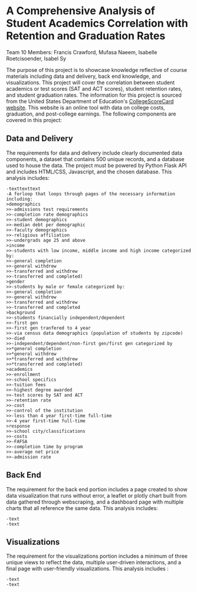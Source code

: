 # A Comprehensive Analysis of Student Academics Correlation with Retention and Graduation Rates
Team 10 Members: Francis Crawford, Mufasa Naeem, Isabelle Roetcisoender, Isabel Sy

The purpose of this project is to showcase knowledge reflective of course materials including data and delivery, back end knowledge, and visualizations. This project will cover the correlation between student academics or test scores (SAT and ACT scores), student retention rates, and student graduation rates. The information for this project is sourced from the United States Department of Education's [CollegeScoreCard website](https://collegescorecard.ed.gov/data/documentation/). This website is an online tool with data on college costs, graduation, and post-college earnings. The following components are covered in this project: 

## Data and Delivery
The requirements for data and delivery include clearly documented data components, a dataset that contains 500 unique records, and a database used to house the data. The project must be powered by Python Flask API and includes HTML/CSS, Javascript, and the chosen database. This analysis includes: 
```-An API key generated by the CollegeScoreBoard site 
-texttexttext
-A forloop that loops through pages of the necessary information including:
>demographics 
>>-admissions test requirements
>>-completion rate demographics
>>-student demographics
>>-median debt per demographic
>>-faculty demographics
>>-religious affiliation
>>-undergrads age 25 and above
>income 
>>-students with low income, middle income and high income categorized by: 
>>-general completion
>>-general withdrew
>>-transferred and withdrew
>>-transferred and completed)
>gender 
>>-students by male or female categorized by: 
>>-general completion
>>-general withdrew
>>-transferred and withdrew
>>-transferred and completed
>background 
>>-students financially independent/dependent
>>-first gen
>>-first gen tranfered to 4 year
>>-via census data demographics (population of students by zipcode)
>>-died
>>-independent/dependent/non-first gen/first gen categorized by 
>>*general completion
>>*general withdrew
>>*transferred and withdrew
>>*transferred and completed)
>academics 
>>-enrollment
>>-school specifics
>>-tuition fees
>>-highest degree awarded
>>-test scores by SAT and ACT
>>-retention rate
>>-cost
>>-control of the institution
>>-less than 4 year first-time full-time
>>-4 year first-time full-time
>response
>>-school city/classifications
>>-costs
>>-FAFSA
>>-completion time by program
>>-average net price
>>-admission rate
```

## Back End 
The requirement for the back end portion includes a page created to show data visualization that runs without error, a leaflet or plotly chart built from data gathered through webscraping, and a dashboard page with multiple charts that all reference the same data. This analysis includes: 
```-text 
-text 
-text
```
## Visualizations 
The requirement for the visualizations portion includes a minimum of three unique views to reflect the data, multiple user-driven interactions, and a final page with user-friendly visualizations. This analysis includes :
```-text 
-text 
-text
```
